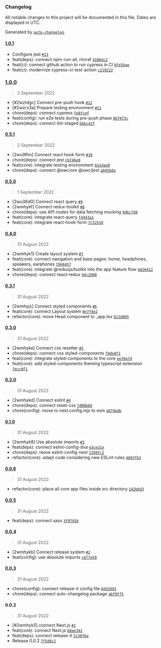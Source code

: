 ### Changelog

All notable changes to this project will be documented in this file. Dates are displayed in UTC.

Generated by [`auto-changelog`](https://github.com/CookPete/auto-changelog).

#### [1.0.1](https://github.com/dvakatsiienko/audiophile-ui/compare/1.0.0...1.0.1)

- Configure jest [`#13`](https://github.com/dvakatsiienko/audiophile-ui/pull/13)
- feat(deps): connect npm-run-all, rimraf [`4106dc2`](https://github.com/dvakatsiienko/audiophile-ui/commit/4106dc24401dcecb201cdec577ca7ab8a83ad65d)
- feat(ci): connect github action to run cypress in CI [`9fe5bae`](https://github.com/dvakatsiienko/audiophile-ui/commit/9fe5bae0d257804c86de9a49840ab35faa48d94e)
- feat(ci): modernize cypress-ci-test-action [`c219222`](https://github.com/dvakatsiienko/audiophile-ui/commit/c2192229cf26eafc7c8228c83b1393937df7db3e)

### [1.0.0](https://github.com/dvakatsiienko/audiophile-ui/compare/0.5.1...1.0.0)

> 3 September 2022

- [#2wztdgc] Connect pre-push hook [`#12`](https://github.com/dvakatsiienko/audiophile-ui/pull/12)
- [#2wzrx3a] Prepare testing environment [`#11`](https://github.com/dvakatsiienko/audiophile-ui/pull/11)
- chore(deps): connect cypress [`fe8fcef`](https://github.com/dvakatsiienko/audiophile-ui/commit/fe8fcefc8091f8fea145d819e193c5851d68a155)
- feat(config): run e2e tests during pre-push phase [`867973c`](https://github.com/dvakatsiienko/audiophile-ui/commit/867973cd4008f7b1be0bfbca13bf92818d7726a0)
- chore(deps): connect lint-staged [`bbbc42f`](https://github.com/dvakatsiienko/audiophile-ui/commit/bbbc42f378e68de1619db0ad3d1aed9b56290afe)

#### [0.5.1](https://github.com/dvakatsiienko/audiophile-ui/compare/0.5.0...0.5.1)

> 2 September 2022

- [2wu9fhn] Connect react hook form [`#10`](https://github.com/dvakatsiienko/audiophile-ui/pull/10)
- chore(deps): connect jest [`cb746e8`](https://github.com/dvakatsiienko/audiophile-ui/commit/cb746e8908e7df3a6cf5586fd850d53a6e10ba27)
- feat(core): integrate testing environment [`8a1dae0`](https://github.com/dvakatsiienko/audiophile-ui/commit/8a1dae09d2cb65751ed1a64a75a8d34b111246cd)
- chore(deps): connect @swc/ore @swc/jest [`a845bda`](https://github.com/dvakatsiienko/audiophile-ui/commit/a845bdaf29b99f70a3977f248cf34e0a0d48b00a)

#### [0.5.0](https://github.com/dvakatsiienko/audiophile-ui/compare/0.4.0...0.5.0)

> 1 September 2022

- [2wu36d0] Connect react query [`#9`](https://github.com/dvakatsiienko/audiophile-ui/pull/9)
- [2wmhykf] Connect redux-toolkit [`#8`](https://github.com/dvakatsiienko/audiophile-ui/pull/8)
- chore(deps): use API routes for data fetching mocking [`9dbc7d8`](https://github.com/dvakatsiienko/audiophile-ui/commit/9dbc7d89df76f92813f0758c980c8d614ca05b10)
- feat(core): integrate react-query [`f4443a1`](https://github.com/dvakatsiienko/audiophile-ui/commit/f4443a1dd6b8fb8fcba75d73635678ee9af4ccc1)
- feat(core): integrate react-hook-form [`7c52510`](https://github.com/dvakatsiienko/audiophile-ui/commit/7c525102ff9b3ee3511e9897ee22c453029aae9b)

#### [0.4.0](https://github.com/dvakatsiienko/audiophile-ui/compare/0.3.1...0.4.0)

> 31 August 2022

- [2wmhyk1] Create layout system [`#7`](https://github.com/dvakatsiienko/audiophile-ui/pull/7)
- feat(core): connect navigation and base pages: home, headphines, speakers, earphones [`7bb8457`](https://github.com/dvakatsiienko/audiophile-ui/commit/7bb8457c11fc9b16e42675c47a25802cf1278206)
- feat(core): integrate @reduxjs/toolkit into the app feature flow [`4d26412`](https://github.com/dvakatsiienko/audiophile-ui/commit/4d26412071ae526c2edac6bdc920b80cf7e5041a)
- chore(deps): connect react-redux [`9dc2608`](https://github.com/dvakatsiienko/audiophile-ui/commit/9dc26088738a4736e98ad108906977750a2ba695)

#### [0.3.1](https://github.com/dvakatsiienko/audiophile-ui/compare/0.3.0...0.3.1)

> 31 August 2022

- [2wmhyjz] Connect styled components [`#6`](https://github.com/dvakatsiienko/audiophile-ui/pull/6)
- feat(core): connect Layout system [`0e7f4e2`](https://github.com/dvakatsiienko/audiophile-ui/commit/0e7f4e2e4e540e747101a3da8a640f8372781fc1)
- refactor(core): move Head component to _app.tsx [`813d085`](https://github.com/dvakatsiienko/audiophile-ui/commit/813d0858cb1971288aaffa5a4cf73aeba0f57e64)

#### [0.3.0](https://github.com/dvakatsiienko/audiophile-ui/compare/0.2.0...0.3.0)

> 31 August 2022

- [2wmhyke] Connect css resetter [`#5`](https://github.com/dvakatsiienko/audiophile-ui/pull/5)
- chore(deps): connect css styled-components [`f9de8f1`](https://github.com/dvakatsiienko/audiophile-ui/commit/f9de8f1248d58b7c81c1a61a0eb9d2880997a227)
- feat(core): integrate styled-components to the core [`ee39a7d`](https://github.com/dvakatsiienko/audiophile-ui/commit/ee39a7d7330fd08d3a061d95dcafec8fecd6aa7f)
- feat(core): add styled-components theming typescript extension [`fecc0f1`](https://github.com/dvakatsiienko/audiophile-ui/commit/fecc0f1b9f9b149717fdeb564fb61751f719e372)

#### [0.2.0](https://github.com/dvakatsiienko/audiophile-ui/compare/0.1.0...0.2.0)

> 31 August 2022

- [2wmhykd] Connect eslint [`#4`](https://github.com/dvakatsiienko/audiophile-ui/pull/4)
- chore(deps): connect reset-css [`7d08b68`](https://github.com/dvakatsiienko/audiophile-ui/commit/7d08b681b9894dc67bab95ed840e1e0b515db73b)
- chore(config): move to next.config.mjs to esm [`dd74bdb`](https://github.com/dvakatsiienko/audiophile-ui/commit/dd74bdbcb02a542e1b8f62d219207f4bb02dfbea)

#### [0.1.0](https://github.com/dvakatsiienko/audiophile-ui/compare/0.0.6...0.1.0)

> 31 August 2022

- [2wmhyk8] Use absolute imports [`#3`](https://github.com/dvakatsiienko/audiophile-ui/pull/3)
- feat(deps): connect eslint-config-dva [`e3ce31e`](https://github.com/dvakatsiienko/audiophile-ui/commit/e3ce31e2afbb99d79982817a2f0b27355e39ade3)
- chore(deps): reove eslint-config-next [`1350fc2`](https://github.com/dvakatsiienko/audiophile-ui/commit/1350fc28d678d1362ee860ea9cb88a5f17932d4d)
- refactor(core): adapt code considering new ESLint rules [`4603fb3`](https://github.com/dvakatsiienko/audiophile-ui/commit/4603fb3b803a301891387d2fc695048144e82509)

#### [0.0.6](https://github.com/dvakatsiienko/audiophile-ui/compare/0.0.5...0.0.6)

> 31 August 2022

- refactor(core): place all core app files inside src directory [`142b6d3`](https://github.com/dvakatsiienko/audiophile-ui/commit/142b6d33fe3d67b1b9301139fb53d7ea5fb6389f)

#### [0.0.5](https://github.com/dvakatsiienko/audiophile-ui/compare/0.0.4...0.0.5)

> 31 August 2022

- feat(deps): connect sass [`3f9792b`](https://github.com/dvakatsiienko/audiophile-ui/commit/3f9792b3ef5988e90759fd2e7ab9455aa80bc8a8)

#### [0.0.4](https://github.com/dvakatsiienko/audiophile-ui/compare/0.0.3...0.0.4)

> 31 August 2022

- [2wmhykb] Connect release system [`#2`](https://github.com/dvakatsiienko/audiophile-ui/pull/2)
- feat(config): use absolute imports [`c677e59`](https://github.com/dvakatsiienko/audiophile-ui/commit/c677e591324b057a21e0ac94c795a0b8dfd1c06d)

#### [0.0.3](https://github.com/dvakatsiienko/audiophile-ui/compare/0.0.2...0.0.3)

> 31 August 2022

- chore(config): connect release-it config file [`8d93993`](https://github.com/dvakatsiienko/audiophile-ui/commit/8d93993923191bd90483c9cb6322e04d0ac10703)
- chore(deps): connect auto-changelog package [`abf9ff5`](https://github.com/dvakatsiienko/audiophile-ui/commit/abf9ff5d912f45a2447a641bd67aa0a61be6aa3f)

#### 0.0.2

> 31 August 2022

- [#2wmhyk5] connect Next.js [`#1`](https://github.com/dvakatsiienko/audiophile-ui/pull/1)
- feat(core): connect Next.js [`68ae342`](https://github.com/dvakatsiienko/audiophile-ui/commit/68ae342f16307c994dd41e008d0d2aa96594fe9e)
- feat(deps): connect release-it [`5130f6a`](https://github.com/dvakatsiienko/audiophile-ui/commit/5130f6af2990d541f567295b9fa07b4ff8a9821e)
- Release 0.0.2 [`7f5d8c2`](https://github.com/dvakatsiienko/audiophile-ui/commit/7f5d8c25c171b83a7a8624ad0b427954c4c4b76a)
